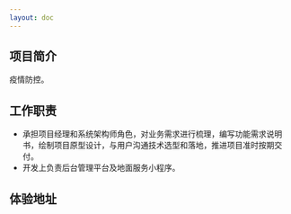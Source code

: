 ```yaml
---
layout: doc
---
```


## 项目简介 ##

疫情防控。

## 工作职责 ##

- 承担项目经理和系统架构师角色，对业务需求进行梳理，编写功能需求说明书，绘制项目原型设计，与用户沟通技术选型和落地，推进项目准时按期交付。
- 开发上负责后台管理平台及地面服务小程序。

## 体验地址 ##


